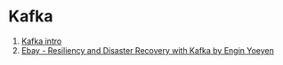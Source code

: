 # Kafka
1. [Kafka intro]
2. [Ebay - Resiliency and Disaster Recovery with Kafka by Engin Yoeyen]

[Ebay - Resiliency and Disaster Recovery with Kafka by Engin Yoeyen]: https://tech.ebayinc.com/engineering/resiliency-and-disaster-recovery-with-kafka/
[Kafka intro]: https://kafka.apache.org/intro